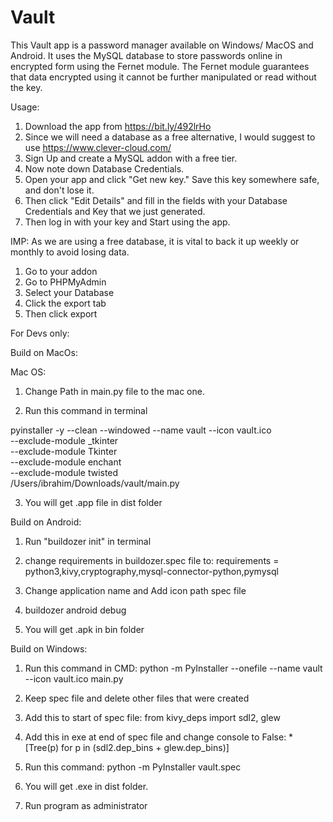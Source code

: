 # Vault

This Vault app is a password manager available on Windows/ MacOS and Android. It uses the MySQL database to store passwords online in encrypted form using the Fernet module. The Fernet module guarantees that data encrypted using it cannot be further manipulated or read without the key.

Usage:

1) Download the app from https://bit.ly/492lrHo
2) Since we will need a database as a free alternative, I would suggest to use https://www.clever-cloud.com/
3) Sign Up and create a MySQL addon with a free tier.
4) Now note down Database Credentials.
5) Open your app and click "Get new key." Save this key somewhere safe, and don't lose it.
6) Then click "Edit Details" and fill in the fields with your Database Credentials and Key that we just generated.
7) Then log in with your key and Start using the app.

IMP:
As we are using a free database, it is vital to back it up weekly or monthly to avoid losing data. 

1) Go to your addon
2) Go to PHPMyAdmin
3) Select your Database
4) Click the export tab
5) Then click export

For Devs only:

Build on MacOs:

Mac OS:

1) Change Path in main.py file to the mac one.

2) Run this command in terminal

pyinstaller -y --clean --windowed --name vault --icon vault.ico \
  --exclude-module _tkinter \
  --exclude-module Tkinter \
  --exclude-module enchant \
  --exclude-module twisted \
  /Users/ibrahim/Downloads/vault/main.py

3) You will get .app file in dist folder

Build on Android:

1) Run "buildozer init" in terminal

2) change requirements in buildozer.spec file to:
    requirements = python3,kivy,cryptography,mysql-connector-python,pymysql

3) Change application name and Add icon path spec file

4) buildozer android debug

5) You will get .apk in bin folder

Build on Windows:

1) Run this command in CMD:
    python -m PyInstaller --onefile --name vault --icon vault.ico main.py

2) Keep spec file and delete other files that were created

3) Add this to start of spec file:
    from kivy_deps import sdl2, glew

4) Add this in exe at end of spec file and change console to False:
    *[Tree(p) for p in (sdl2.dep_bins + glew.dep_bins)]

5) Run this command:
    python -m PyInstaller vault.spec

6) You will get .exe in dist folder.

7) Run program as administrator